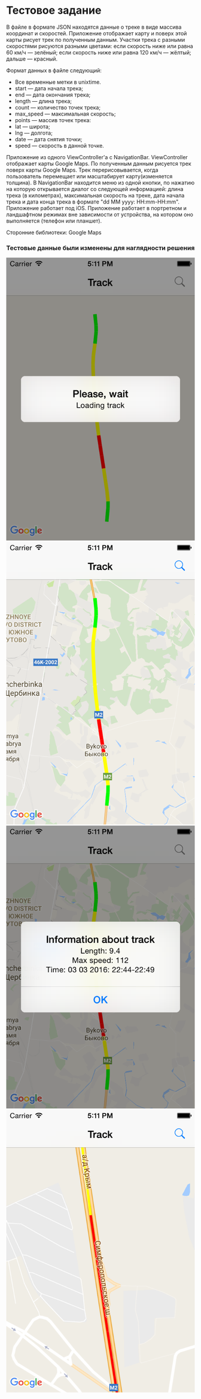 Тестовое задание
==================

В файле в формате JSON находятся данные о треке в виде массива координат и скоростей.
Приложение отображает карту и поверх этой карты рисует трек по полученным данным.
Участки трека с разными скоростями рисуются разными цветами:
если скорость ниже или равна 60 км/ч — зелёный;
если скорость ниже или равна 120 км/ч — жёлтый;
дальше — красный.

Формат данных в файле следующий:
- Все временные метки в unixtime.
- start — дата начала трека;
- end — дата окончания трека;
- length — длина трека;
- count — количество точек трека;
- max_speed — максимальная скорость;
- points — массив точек трека:
- lat — широта;
- lng — долгота;
- date — дата снятия точки;
- speed — скорость в данной точке.

Приложение из одного ViewController'а с NavigationBar. ViewController отображает карты Google Maps.
По полученным данным рисуется трек поверх карты Google Maps.
Трек перерисовывается, когда пользователь перемещает или масштабирует карту(изменяется толщина).
В NavigationBar находится меню из одной кнопки, по нажатию на которую открывается диалог со следующей информацией: длина трека (в километрах), максимальная скорость на треке, дата начала трека и дата конца трека в формате "dd MM yyyy: HH:mm-HH:mm".
Приложение работает под iOS.
Приложение работает в портретном и ландшафтном режимах вне зависимости от устройства, на котором оно выполняется (телефон или планшет).


Сторонние библиотеки: Google Maps

### Тестовые данные были изменены для наглядности решения

![Загрузка](/screenshots/1.png "")
![Трек](/screenshots/2.png "")
![Информация о треке](/screenshots/3.png "")
![Изменение масштаба и толщины трека](/screenshots/4.png "")
